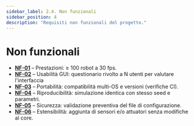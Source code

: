 ```yaml
---
sidebar_label: 2.4. Non funzionali
sidebar_position: 4
description: "Requisiti non funzionali del progetto."
---
```


# Non funzionali

- **[NF-01](./04-non-functional.md)** – Prestazioni: ≥ 100 robot a 30 fps.
- **[NF-02](./04-non-functional.md)** – Usabilità GUI: questionario rivolto a N utenti per valutare l'interfaccia
- **[NF-03](https://github.com/Scala-Robotics-Simulator/PPS-22-srs/actions)** – Portabilità: compatibilità multi-OS e versioni (verifiche CI).
- **[NF-04](./04-non-functional.md)** – Riproducibilità: simulazione identica con stesso seed e parametri.
- **[NF-05](https://github.com/Scala-Robotics-Simulator/PPS-22-srs/blob/main/src/main/scala/io/github/srs/view/ConfigurationView.scala)** – Sicurezza: validazione preventiva del file di configurazione.
- **[NF-06](https://github.com/Scala-Robotics-Simulator/PPS-22-srs/blob/main/src/main/scala/io/github/srs/model/entity/dynamicentity/sensor/Sensor.scala)** – Estensibilità: aggiunta di sensori e/o attuatori senza modifiche al core.
